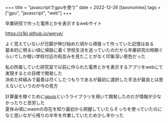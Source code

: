 +++
title = "javascriptでgpuを使う"
date = 2022-12-26
[taxonomies]
tags = ["gpu", "javascript", "web"]
+++

卒業研究で作った電界とかを表示するwebサイト

<https://s1kl.github.io/werve/>

よく覚えていないが日脚が伸び始めた頃から頑張って作っていた記憶はある\
基本的に明るい頃に帰路に着く学校生活を送っていたのだから卒業研究の時期ぐらいでしか暗い学校付近の街並みを見たことがなく印象深い景色だった

私の所属していた研究室で以前に作られた電界とかを表示するアプリをwebにて実現するとの目標で開発した\
決めた枠組みで最善は尽くしたつもりであるが最初に選択した手法が最良とは思えないというのが今の見方

計算量を稼ぐために[gpujs](https://gpu.rocks/#/)というライブラリを用いて開発したのだが情報が少なかったりと苦労した\
夏休み頃にwasmの存在を知り最初から把握していたらそっちを使っていたのになと思いながら残りの半年を作業していたため少し辛かった